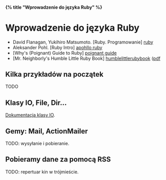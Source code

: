 #### {% title "Wprowadzenie do języka Ruby" %}

# Wprowadzenie do języka Ruby

* David Flanagan, Yukihiro Matsumoto. 
  [Ruby. Programowanie] [ruby]
* Aleksander Pohl. [Ruby Intro] [apohllo ruby]
* [Why's (Poignant) Guide to Ruby] [poignant guide]
* [Mr. Neighborly's Humble Little Ruby Book] [humblelittlerubybook]
  ([pdf](http://www.humblelittlerubybook.com/book/hlrb.pdf)


## Kilka przykładów na początek

TODO


## Klasy IO, File, Dir…

[Dokumentacja klasy IO][ruby io].


## Gemy: Mail, ActionMailer

TODO: wysyłanie i pobieranie.


## Pobieramy dane za pomocą RSS

TODO: repertuar kin w trójmieście.


[ruby]: http://helion.pl/ksiazki/rubypr.htm "Ruby. Programowanie"
[apohllo ruby]: http://www.apohllo.pl/dydaktyka/ruby/intro/ "Ruby Intro"
[poignant guide]: http://www.ember.co.nz/files/resources/whys-poignant-guide-to-ruby.pdf "Poignant Guide to Ruby"
[humblelittlerubybook]: http://www.humblelittlerubybook.com/book/html/index.html
[ruby io]: http://ruby-doc.org/core/classes/IO.html "Class: IO"
